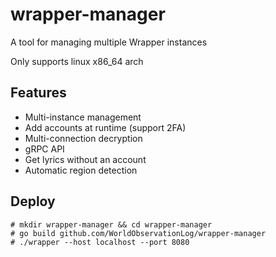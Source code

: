# wrapper-manager
A tool for managing multiple Wrapper instances

Only supports linux x86_64 arch

## Features
- Multi-instance management
- Add accounts at runtime (support 2FA)
- Multi-connection decryption
- gRPC API
- Get lyrics without an account
- Automatic region detection

## Deploy
```shell
# mkdir wrapper-manager && cd wrapper-manager
# go build github.com/WorldObservationLog/wrapper-manager
# ./wrapper --host localhost --port 8080
```

